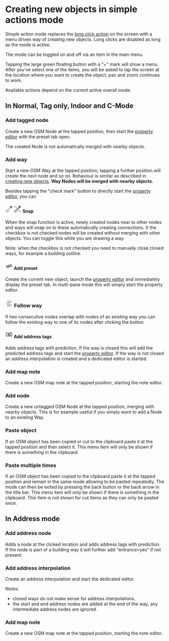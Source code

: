 # Creating new objects in simple actions mode

Simple action mode replaces the [long click action](../en/Creating%20new%20objects.md) on the screen with a menu driven way of creating new objects. Long clicks are disabled as long as the mode is active.

The mode can be toggled on and off via an item in the main menu. 

Tapping the large green floating button with a "+" mark will show a menu. After you've select one of the items, you will be asked to tap the screen at the location where you want  to create the object, pan and zoom continues to work. 

Available actions depend on the current active overall mode:

## In Normal, Tag only, Indoor and C-Mode

### Add tagged node

Create a new OSM Node at the tapped position, then start the [property editor](../en/Property%20editor.md) with the preset tab open. 

The created Node is not automatically merged with nearby objects.

### Add way

Start a new OSM Way at the tapped position, tapping a further position will create the next node and so on. Behaviour is similar as described in [creating new objects](../en/Creating%20new%20objects.md). __Way Nodes will be merged with nearby objects.__

Besides tapping the "check mark" button to directly start the [property editor](../en/Property%20editor.md), you can

#### ![Snap](../images/snap_on.png)  ![Snap](../images/snap_off.png) Snap

When the snap function is active, newly created nodes near to other nodes and ways will snap on to these automatically creating connections. It the checkbox is not checked 
nodes will be created without merging with other objects. You can toggle this while you are drawing a way.

Note: when the checkbox is not checked you need to manually close closed ways, for example a building outline.

#### ![Preset](../images/tag_menu_preset.png) Add preset

Create the current new object, launch the [property editor](../en/Property%20editor.md) and immediately display the preset tab. In multi-pane mode this will simply start the property editor.

### ![Follow](../images/follow.png) Follow way

If two consecutive nodes overlap with nodes of an existing way you can follow the existing way to one of its nodes after clicking the button.

#### ![Address](../images/address.png) Add address tags

Adds address tags with prediction. If the way is closed this will add the predicted address tags and start the [property editor](../en/Property%20editor.md). If the way is not closed an address interpolation is created and a dedicated editor is started.

### Add map note

Create a new OSM map note at the tapped position, starting the note editor. 

### Add node

Create a new untagged OSM Node at the tapped position, merging with nearby objects. This is for example useful if you simply want to add a Node to an existing Way.

### Paste object

If an OSM object has been copied or cut to the clipboard paste it at the tapped position and then select it. This menu item will only be shown if there is something in the clipboard.

### Paste multiple times

If an OSM object has been copied to the clipboard paste it at the tapped position and remain in the same mode allowing to be pasted repeatedly. The mode can then be exited by pressing the back button or the back arrow in the title bar. This menu item will only be shown if there is something in the clipboard. This item is not shown for cut items as they can only be pasted once.

## In Address mode

### Add address node

Adds a node at the clicked location and adds address tags with prediction. If the node is part of a building way it will further add "entrance=yes" if not present.

### Add address interpolation

Create an address interpolation and start the dedicated editor. 

Notes: 

- closed ways do not make sense for address interpolations.
- the start and end address nodes are added at the end of the way, any intermediate address nodes are ignored.
### Add map note

Create a new OSM map note at the tapped position, starting the note editor. 

